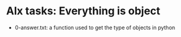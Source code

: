 # Alx tasks: Everything is object

* 0-answer.txt: a function used to get the type of objects in python
